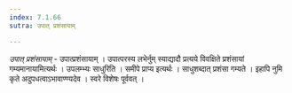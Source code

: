 ```yaml
---
index: 7.1.66
sutra: उपात् प्रशंसायाम्

---
```

_उपात् प्रशंसायाम्_ - उपात्प्रशंसायाम् । उपात्परस्य लभेर्नुम् स्याद्यादौ प्रत्यये विवक्षिते प्रशंसायां गम्यमानायामित्यर्थः । उपलम्भ्यः साधुरिति । समीपे प्राप्य इत्यर्थः । साधुशब्दात् प्रशंसा गम्यते । इहापि नुमि कृते अदुपधत्वाऽभावाण्ण्यदेव । स्वरे विशेषः पूर्ववत् ।